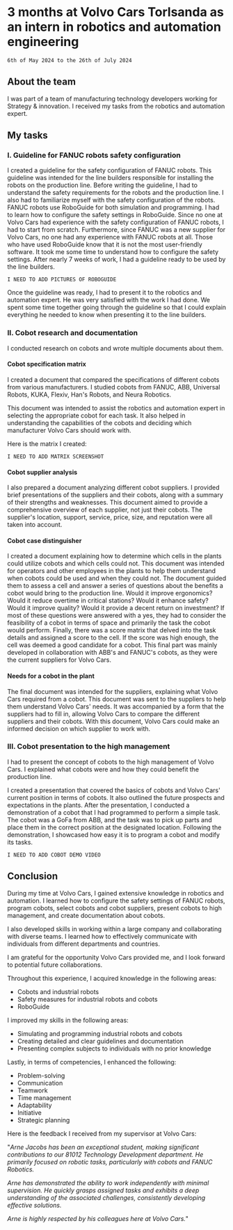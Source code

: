 # 3 months at Volvo Cars Torlsanda as an intern in robotics and automation engineering
`6th of May 2024 to the 26th of July 2024`

## About the team

I was part of a team of manufacturing technology developers working for Strategy & innovation.
I received my tasks from the robotics and automation expert.

## My tasks

### I. Guideline for FANUC robots safety configuration

I created a guideline for the safety configuration of FANUC robots. This guideline was intended for the line builders responsible for installing the robots on the production line.
Before writing the guideline, I had to understand the safety requirements for the robots and the production line. I also had to familiarize myself with the safety configuration of the robots.
FANUC robots use RoboGuide for both simulation and programming. I had to learn how to configure the safety settings in RoboGuide.
Since no one at Volvo Cars had experience with the safety configuration of FANUC robots, I had to start from scratch.
Furthermore, since FANUC was a new supplier for Volvo Cars, no one had any experience with FANUC robots at all.
Those who have used RoboGuide know that it is not the most user-friendly software. It took me some time to understand how to configure the safety settings.
After nearly 7 weeks of work, I had a guideline ready to be used by the line builders.

`I NEED TO ADD PICTURES OF ROBOGUIDE`

Once the guideline was ready, I had to present it to the robotics and automation expert. He was very satisfied with the work I had done.
We spent some time together going through the guideline so that I could explain everything he needed to know when presenting it to the line builders.

### II. Cobot research and documentation

I conducted research on cobots and wrote multiple documents about them.

#### Cobot specification matrix

I created a document that compared the specifications of different cobots from various manufacturers. I studied cobots from FANUC, ABB, Universal Robots, KUKA, Flexiv, Han's Robots, and Neura Robotics.

This document was intended to assist the robotics and automation expert in selecting the appropriate cobot for each task. It also helped in understanding the capabilities of the cobots and deciding which manufacturer Volvo Cars should work with.

Here is the matrix I created:

`I NEED TO ADD MATRIX SCREENSHOT`

#### Cobot supplier analysis

I also prepared a document analyzing different cobot suppliers. I provided brief presentations of the suppliers and their cobots, along with a summary of their strengths and weaknesses.
This document aimed to provide a comprehensive overview of each supplier, not just their cobots.
The supplier's location, support, service, price, size, and reputation were all taken into account.

#### Cobot case distinguisher

I created a document explaining how to determine which cells in the plants could utilize cobots and which cells could not.
This document was intended for operators and other employees in the plants to help them understand when cobots could be used and when they could not.
The document guided them to assess a cell and answer a series of questions about the benefits a cobot would bring to the production line. Would it improve ergonomics? Would it reduce overtime in critical stations? Would it enhance safety? Would it improve quality? Would it provide a decent return on investment?
If most of these questions were answered with a yes, they had to consider the feasibility of a cobot in terms of space and primarily the task the cobot would perform.
Finally, there was a score matrix that delved into the task details and assigned a score to the cell. If the score was high enough, the cell was deemed a good candidate for a cobot.
This final part was mainly developed in collaboration with ABB's and FANUC's cobots, as they were the current suppliers for Volvo Cars.

#### Needs for a cobot in the plant

The final document was intended for the suppliers, explaining what Volvo Cars required from a cobot. This document was sent to the suppliers to help them understand Volvo Cars' needs.
It was accompanied by a form that the suppliers had to fill in, allowing Volvo Cars to compare the different suppliers and their cobots.
With this document, Volvo Cars could make an informed decision on which supplier to work with.

### III. Cobot presentation to the high management

I had to present the concept of cobots to the high management of Volvo Cars. I explained what cobots were and how they could benefit the production line.

I created a presentation that covered the basics of cobots and Volvo Cars' current position in terms of cobots. It also outlined the future prospects and expectations in the plants.
After the presentation, I conducted a demonstration of a cobot that I had programmed to perform a simple task. The cobot was a GoFa from ABB, and the task was to pick up parts and place them in the correct position at the designated location.
Following the demonstration, I showcased how easy it is to program a cobot and modify its tasks.

`I NEED TO ADD COBOT DEMO VIDEO`

## Conclusion

During my time at Volvo Cars, I gained extensive knowledge in robotics and automation. I learned how to configure the safety settings of FANUC robots, program cobots, select cobots and cobot suppliers, present cobots to high management, and create documentation about cobots.

I also developed skills in working within a large company and collaborating with diverse teams. I learned how to effectively communicate with individuals from different departments and countries.

I am grateful for the opportunity Volvo Cars provided me, and I look forward to potential future collaborations.

Throughout this experience, I acquired knowledge in the following areas:
- Cobots and industrial robots
- Safety measures for industrial robots and cobots
- RoboGuide

I improved my skills in the following areas:
- Simulating and programming industrial robots and cobots
- Creating detailed and clear guidelines and documentation
- Presenting complex subjects to individuals with no prior knowledge

Lastly, in terms of competencies, I enhanced the following:
- Problem-solving
- Communication
- Teamwork
- Time management
- Adaptability
- Initiative
- Strategic planning

Here is the feedback I received from my supervisor at Volvo Cars:

"*Arne Jacobs has been an exceptional student, making significant contributions to our 81012 Technology Development department. He primarily focused on robotic tasks, particularly with cobots and FANUC Robotics.*

*Arne has demonstrated the ability to work independently with minimal supervision. He quickly grasps assigned tasks and exhibits a deep understanding of the associated challenges, consistently developing effective solutions.*

*Arne is highly respected by his colleagues here at Volvo Cars.*"

